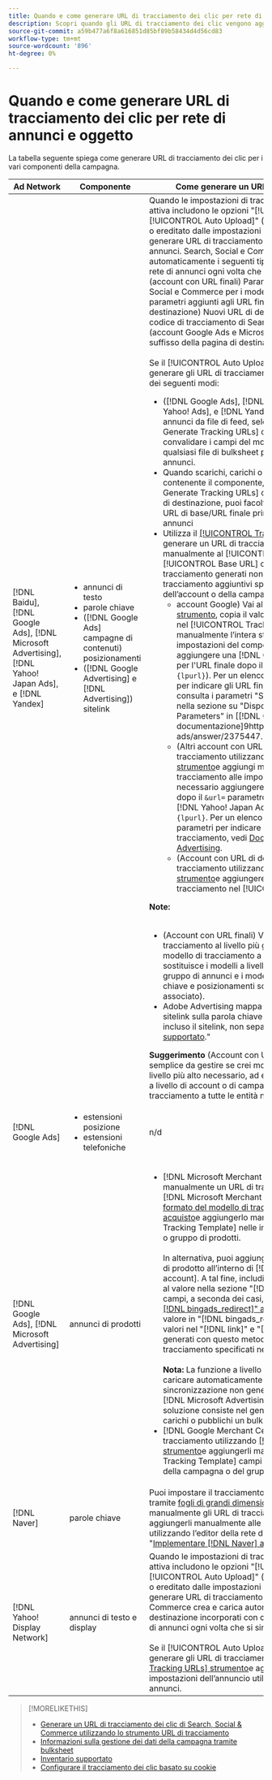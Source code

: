 ```yaml
---
title: Quando e come generare URL di tracciamento dei clic per rete di annunci e oggetto
description: Scopri quando gli URL di tracciamento dei clic vengono aggiunti automaticamente e quando e come aggiungerli manualmente per vari componenti della campagna.
source-git-commit: a59b477a6f8a616851d85bf89b58434d4d56cd83
workflow-type: tm+mt
source-wordcount: '896'
ht-degree: 0%

---
```


# Quando e come generare URL di tracciamento dei clic per rete di annunci e oggetto

La tabella seguente spiega come generare URL di tracciamento dei clic per i vari componenti della campagna.

| Ad Network | Componente | Come generare un URL di tracciamento dei clic |
| ---- | ---- | ---- |
| [!DNL Baidu], [!DNL Google Ads], [!DNL Microsoft Advertising], [!DNL Yahoo! Japan Ads], e [!DNL Yandex] | <ul><li>annunci di testo</li><li>parole chiave</li><li>([!DNL Google Ads] campagne di contenuti) posizionamenti</li><li>([!DNL Google Advertising] e [!DNL Advertising]) sitelink</li></ul> | Quando le impostazioni di tracciamento per una campagna attiva includono le opzioni &quot;[!UICONTROL EF Redirect]&quot; e &quot;[!UICONTROL Auto Upload]&quot; (impostato a livello di campagna o ereditato dalle impostazioni dell’account), non è necessario generare URL di tracciamento per i componenti del gruppo di annunci. Search, Social e Commerce crea e carica automaticamente i seguenti tipi di URL di tracciamento nella rete di annunci ogni volta che si sincronizza con essa: a) (account con URL finali) Parametri di tracciamento di Search, Social e Commerce per i modelli di tracciamento e gli stessi parametri aggiunti agli URL finali; b) (account con URL di destinazione) Nuovi URL di destinazione incorporati con codice di tracciamento di Search, Social e Commerce; e c) (account Google Ads e Microsoft Advertising) Parametri del suffisso della pagina di destinazione (suffisso URL finale).<br><br>Se il [!UICONTROL Auto Upload] L’opzione è disabilitata e puoi generare gli URL di tracciamento per un componente in uno dei seguenti modi:<ul><li>([!DNL Google Ads], [!DNL Microsoft Advertising], [!DNL Yahoo! Ads], e [!DNL Yandex]a) Quando si pubblicano annunci da file di feed, selezionare [!UICONTROL Generate Tracking URLs] opzione. Facoltativamente, puoi convalidare i campi del modello di tracciamento in qualsiasi file di bulksheet prima di inviarlo alla rete di annunci.</li><li>Quando scarichi, carichi o pubblichi un file bulksheet contenente il componente, seleziona la [!UICONTROL Generate Tracking URLs] opzione. Per gli account con URL di destinazione, puoi facoltativamente convalidare i campi URL di base/URL finale prima di inviare il file alla rete di annunci</li><li>Utilizza il [[!UICONTROL Tracking URLs] strumento](/help/search-social-commerce/tools/click-tracking-url-generate.md) per generare un URL di tracciamento e aggiungerlo manualmente al [!UICONTROL Tracking Template] o [!UICONTROL Base URL] campo. <b>Nota:</b> I modelli di tracciamento generati non includono parametri di tracciamento aggiuntivi specificati nelle impostazioni dell’account o della campagna.<ul><li>account Google) Vai al [[!UICONTROL Tracking URLs] strumento](/help/search-social-commerce/tools/click-tracking-url-generate.md), copia il valore visualizzato sullo schermo nel [!UICONTROL Tracking Template] e aggiungere manualmente l’intera stringa di tracciamento alle impostazioni del componente. È necessario aggiungere una [!DNL Google Ads] [!DNL ValueTrack] per l&#39;URL finale dopo il `&url=` parametro (ad esempio `{lpurl}`). Per un elenco di [!DNL ValueTrack] parametri per indicare gli URL finali nei modelli di tracciamento, consulta i parametri &quot;Solo modello di tracciamento&quot; nella sezione su &quot;Disponibile [!DNL ValueTrack] Parameters&quot; in [[!DNL Google Ads] documentazione]9https://support.google.com/google-ads/answer/2375447.</li><li>(Altri account con URL finali) Genera un URL di tracciamento utilizzando [[!UICONTROL Tracking URLs] strumento](/help/search-social-commerce/tools/click-tracking-url-generate.md)e aggiungi manualmente l’intera stringa di tracciamento alle impostazioni del componente. È necessario aggiungere un parametro per l’URL finale dopo il `&url=` parametro (ad esempio `{lpurl}`). Per [!DNL Yahoo! Japan Ads] account, utilizza il parametro `{lpurl}`. Per un elenco di [!DNL Microsoft Advertising] parametri per indicare gli URL finali nei modelli di tracciamento, vedi [Documentazione di Microsoft Advertising](https://help.bingads.microsoft.com/#apex/3/en/56799).</li><li>(Account con URL di destinazione) Genera un URL di tracciamento utilizzando [[!UICONTROL Tracking URLs] strumento](/help/search-social-commerce/tools/click-tracking-url-generate.md)e aggiungere manualmente l’URL di tracciamento nel [!UICONTROL Base URL] campo.</li></ul></li></ul><b>Note:</b><br><br><ul><li>(Account con URL finali) Viene utilizzato il modello di tracciamento al livello più granulare (ad esempio, un modello di tracciamento a livello di parola chiave sostituisce i modelli a livello di account, campagna e gruppo di annunci e i modelli di tracciamento per parole chiave e posizionamenti sostituiscono quelli per l’annuncio associato).</li><li>Adobe Advertising mappa i clic e i ricavi risultanti dai sitelink sulla parola chiave associata all’annuncio in cui è incluso il sitelink, non separatamente. Consulta &quot;[Inventario supportato](/help/search-social-commerce/introduction/supported-inventory.md).&quot;</li></ul><b>Suggerimento</b> (Account con URL finali) Il tracciamento è più semplice da gestire se crei modelli di tracciamento solo al livello più alto necessario, ad esempio modelli di tracciamento a livello di account o di campagna, per applicare lo stesso tracciamento a tutte le entità nell’account o nella campagna. |
| [!DNL Google Ads] | <ul><li>estensioni posizione</li><li>estensioni telefoniche</li></ul> | n/d |
| [!DNL Google Ads], [!DNL Microsoft Advertising] | annunci di prodotti | <ul><li>[!DNL Microsoft Merchant Center] account: crea manualmente un URL di tracciamento per ogni prodotto nel [!DNL Microsoft Merchant Center] account che utilizza [formato del modello di tracciamento per gli annunci di acquisto](/help/search-social-commerce/tracking/formats-click-tracking-microsoft.md)e aggiungerlo manualmente al [!UICONTROL Tracking Template] nelle impostazioni account, campagna o gruppo di prodotti.<br><br>In alternativa, puoi aggiungere l’URL di tracciamento ai dati di prodotto all’interno di [!DNL Microsoft Merchant Center account]. A tal fine, includi l’URL di tracciamento, insieme al valore nella sezione &quot;[!DNL link]&quot; o &quot;[!DNL mobile_link]&quot; campi, a seconda dei casi, in un [colonna personalizzata &quot;[!DNL bingads_redirect]&quot; all’interno del feed di prodotto](https://help.ads.microsoft.com/#apex/3/en/51084). Il valore in &quot;[!DNL bingads_redirect]Il campo &quot; sostituisce i valori nel &quot;[!DNL link]&quot; e &quot;[!DNL mobile_link]&quot;. Gli URL generati con questo metodo non includono parametri di tracciamento specificati nelle impostazioni dell’account.<br><br><b>Nota:</b> La funzione a livello di account e di campagna per caricare automaticamente il tracciamento durante la sincronizzazione non genera il tracciamento per i nuovi [!DNL Microsoft Advertising] gruppi di prodotti. Una soluzione consiste nel generare il tracciamento quando carichi o pubblichi un bulksheet.</li><li>[!DNL Google Merchant Center] account: genera URL di tracciamento utilizzando [[!UICONTROL Tracking URLs] strumento](/help/search-social-commerce/tools/click-tracking-url-generate.md)e aggiungerli manualmente al [!UICONTROL Tracking Template] campi nelle impostazioni dell’account, della campagna o del gruppo di prodotti.</li></ul> |
| [!DNL Naver] | parole chiave | Puoi impostare il tracciamento dei clic per tutti gli annunci tramite [fogli di grandi dimensioni](/help/search-social-commerce/campaign-management/bulksheets/bulksheet-about.md). In alternativa, puoi generare manualmente gli URL di tracciamento per gli annunci e aggiungerli manualmente alle impostazioni dell’annuncio utilizzando l’editor della rete di annunci. Consulta &quot;[Implementare [!DNL Naver] account di solo tracciamento](/help/search-social-commerce/campaign-management/naver-tracking-only-account-implement.md).&quot; |
| [!DNL Yahoo! Display Network] | annunci di testo e display | Quando le impostazioni di tracciamento per una campagna attiva includono le opzioni &quot;[!UICONTROL EF Redirect]&quot; e &quot;[!UICONTROL Auto Upload]&quot; (impostato a livello di campagna o ereditato dalle impostazioni dell’account), non è necessario generare URL di tracciamento per gli annunci. Search, Social e Commerce crea e carica automaticamente nuovi URL di destinazione incorporati con codice di tracciamento nella rete di annunci ogni volta che si sincronizza con essa.<br><br>Se il [!UICONTROL Auto Upload] è disabilitata, quindi puoi generare gli URL di tracciamento utilizzando [[!UICONTROL Tracking URLs] strumento](/help/search-social-commerce/tools/click-tracking-url-generate.md)e aggiungerli manualmente alle impostazioni dell’annuncio utilizzando l’editor della rete di annunci. |

>[!MORELIKETHIS]
>
>* [Generare un URL di tracciamento dei clic di Search, Social &amp; Commerce utilizzando lo strumento URL di tracciamento](/help/search-social-commerce/tools/click-tracking-url-generate.md)
>* [Informazioni sulla gestione dei dati della campagna tramite bulksheet](/help/search-social-commerce/campaign-management/bulksheets/bulksheet-about.md)
>* [Inventario supportato](/help/search-social-commerce/introduction/supported-inventory.md)
>* [Configurare il tracciamento dei clic basato su cookie](/help/search-social-commerce/tracking/click-tracking-set-up.md)
